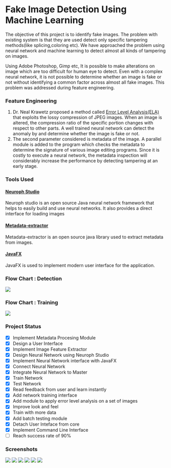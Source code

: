 # Fake Image Detection Using Machine Learning

The objective of this project is to identify fake images. The problem with existing system is that they are used detect only specific tampering methods(like splicing,coloring etc). We have approached the problem using neural network and machine learning to detect almost all kinds of tampering on images. 

Using Adobe Photoshop, Gimp etc, It is possible to make alterations on image which are too difficult for human eye to detect. Even with a complex neural network, it is not possible to determine whether an image is fake or not without identifying a common factor across almost all fake images. This problem was addressed during feature engineering.

### Feature Engineering
  1. Dr. Neal Krawetz proposed a method called [Error Level Analysis(ELA)](http://www.hackerfactor.com/papers/bh-usa-07-krawetz-wp.pdf) that exploits the lossy compression of JPEG images. When an image is altered, the compression ratio of the specific portion changes with respect to other parts. A well trained neural network can detect the anomaly by and determine whether the image is fake or not.
  2. The second parameter considered is metadata of the image. A parallel module is added to the program which checks the metadata to determine the signature of various image editing programs. Since it is costly to execute a neural network, the metadata inspection will considerably increase the performance by detecting tampering at an early stage.

### Tools Used

#### [Neuroph Studio](http://neuroph.sourceforge.net/)
 Neuroph studio is an open source Java neural network framework that helps to easily build and use neural networks. It also provides a direct interface for loading images
#### [Metadata-extractor](https://github.com/drewnoakes/metadata-extractor)
 Metadata-extractor is an open source java library used to extract metadata from images.
#### [JavaFX](http://docs.oracle.com/javase/8/javase-clienttechnologies.htm)
 JavaFX is used to implement modern user interface for the application.

### Flow Chart : Detection
<img src=http://i.imgur.com/TKX7uV6.png>

### Flow Chart : Training
<img src=http://i.imgur.com/wUoo1kb.png>


### Project Status 
- [x] Implement Metadata Procesing Module
- [x] Design a User Interface
- [x] Implement Image Feature Extractor
- [x] Design Neural Network using Neuroph Studio
- [x] Implement Neural Network interface with JavaFX
- [x] Connect Neural Network 
- [x] Integrate Neural Network to Master 
- [x] Train Network
- [x] Test Network
- [x] Read feedback from user and learn instantly
- [x] Add network training interface
- [x] Add module to apply error level analysis on a set of images
- [x] Improve look and feel
- [x] Train with more data
- [x] Add batch testing module
- [x] Detach User Inteface from core
- [x] Implement Command Line Interface
- [ ] Reach success rate of 90%

### Screenshots
<img src=http://i.imgur.com/vzfdecs.png>
<img src=http://i.imgur.com/T3TVsuj.png>
<img src=http://i.imgur.com/0mzmfFp.png>
<img src=http://i.imgur.com/z8DzhGD.png>
<img src=http://i.imgur.com/mvc9tp0.png>
<img src=http://i.imgur.com/yHQ5JGx.png>

